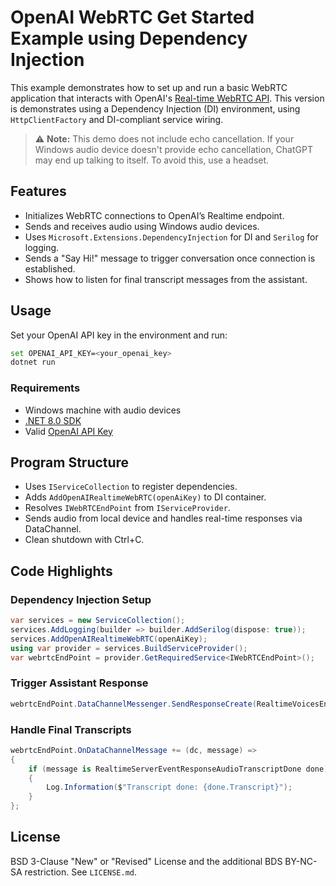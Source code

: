 # OpenAI WebRTC Get Started Example using Dependency Injection

This example demonstrates how to set up and run a basic WebRTC application that interacts with OpenAI's [Real-time WebRTC API](https://platform.openai.com/docs/guides/realtime-webrtc). This version is demonstrates using a Dependency Injection (DI) environment, using `HttpClientFactory` and DI-compliant service wiring.

> ⚠️ **Note:** This demo does not include echo cancellation. If your Windows audio device doesn't provide echo cancellation, ChatGPT may end up talking to itself. To avoid this, use a headset.

## Features

- Initializes WebRTC connections to OpenAI’s Realtime endpoint.
- Sends and receives audio using Windows audio devices.
- Uses `Microsoft.Extensions.DependencyInjection` for DI and `Serilog` for logging.
- Sends a "Say Hi!" message to trigger conversation once connection is established.
- Shows how to listen for final transcript messages from the assistant.

## Usage

Set your OpenAI API key in the environment and run:

```bash
set OPENAI_API_KEY=<your_openai_key>
dotnet run
```

### Requirements

- Windows machine with audio devices
- [.NET 8.0 SDK](https://dotnet.microsoft.com/en-us/download)
- Valid [OpenAI API Key](https://platform.openai.com/account/api-keys)

## Program Structure

- Uses `IServiceCollection` to register dependencies.
- Adds `AddOpenAIRealtimeWebRTC(openAiKey)` to DI container.
- Resolves `IWebRTCEndPoint` from `IServiceProvider`.
- Sends audio from local device and handles real-time responses via DataChannel.
- Clean shutdown with Ctrl+C.

## Code Highlights

### Dependency Injection Setup

```csharp
var services = new ServiceCollection();
services.AddLogging(builder => builder.AddSerilog(dispose: true));
services.AddOpenAIRealtimeWebRTC(openAiKey);
using var provider = services.BuildServiceProvider();
var webrtcEndPoint = provider.GetRequiredService<IWebRTCEndPoint>();
```

### Trigger Assistant Response

```csharp
webrtcEndPoint.DataChannelMessenger.SendResponseCreate(RealtimeVoicesEnum.shimmer, "Say Hi!");
```

### Handle Final Transcripts

```csharp
webrtcEndPoint.OnDataChannelMessage += (dc, message) =>
{
    if (message is RealtimeServerEventResponseAudioTranscriptDone done)
    {
        Log.Information($"Transcript done: {done.Transcript}");
    }
};
```

## License

BSD 3-Clause "New" or "Revised" License and the additional BDS BY-NC-SA restriction. See `LICENSE.md`.
